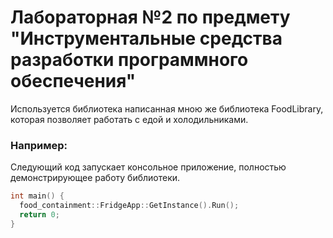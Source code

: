 # Лабораторная №2 по предмету "Инструментальные средства разработки программного обеспечения"
Используется библиотека написанная мною же библиотека FoodLibrary, которая позволяет работать с едой и холодильниками.
### Например:
Следующий код запускает консольное приложение, полностью демонстрирующее работу библиотеки.
```c++
int main() {
  food_containment::FridgeApp::GetInstance().Run();
  return 0;
}
```
